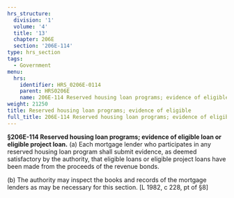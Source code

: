 ```yaml
---
hrs_structure:
  division: '1'
  volume: '4'
  title: '13'
  chapter: 206E
  section: '206E-114'
type: hrs_section
tags:
  - Government
menu:
  hrs:
    identifier: HRS_0206E-0114
    parent: HRS0206E
    name: 206E-114 Reserved housing loan programs; evidence of eligible
weight: 21250
title: Reserved housing loan programs; evidence of eligible
full_title: 206E-114 Reserved housing loan programs; evidence of eligible
---
```

**§206E-114 Reserved housing loan programs; evidence of eligible loan or eligible project loan.** (a) Each mortgage lender who participates in any reserved housing loan program shall submit evidence, as deemed satisfactory by the authority, that eligible loans or eligible project loans have been made from the proceeds of the revenue bonds.

(b) The authority may inspect the books and records of the mortgage lenders as may be necessary for this section. [L 1982, c 228, pt of §8]